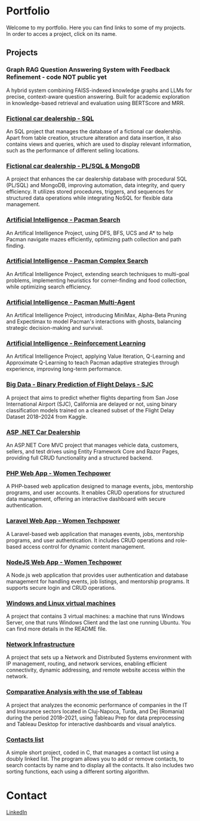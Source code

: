# Portfolio
Welcome to my portfolio. Here you can find links to some of my projects.<br/>
In order to acces a project, click on its name.

## Projects

### Graph RAG Question Answering System with Feedback Refinement - code NOT public yet
A hybrid system combining FAISS-indexed knowledge graphs and LLMs for precise, context-aware question answering. Built for academic exploration in knowledge-based retrieval and evaluation using BERTScore and MRR.

### [Fictional car dealership - SQL](https://github.com/meli1230/car_dealership)
An SQL project that manages the database of a fictional car dealership. Apart from table creation, structure alteration and data insertion, it also contains views and queries, which are used to display relevant information, such as the performance of different selling locations.

### [Fictional car dealership - PL/SQL & MongoDB](https://github.com/meli1230/fictional_car_dealership_2.git)
A project that enhances the car dealership database with procedural SQL (PL/SQL) and MongoDB, improving automation, data integrity, and query efficiency. It utilizes stored procedures, triggers, and sequences for structured data operations while integrating NoSQL for flexible data management.

### [Artificial Intelligence - Pacman Search](https://github.com/meli1230/AI--Project_2.git)
An Artifical Intelligence Project, using DFS, BFS, UCS and A* to help Pacman navigate mazes efficiently, optimizing path collection and path finding.

### [Artificial Intelligence - Pacman Complex Search](https://github.com/meli1230/AI--Project_3.git)
An Artifical Intelligence Project, extending search techniques to multi-goal problems, implementing heuristics for corner-finding and food collection, while optimizing search efficiency.

### [Artificial Intelligence - Pacman Multi-Agent](https://github.com/meli1230/AI--Project_4.git)
An Artifical Intelligence Project, introducing MiniMax, Alpha-Beta Pruning and Expectimax to model Pacman's interactions with ghosts, balancing strategic decision-making and survival.

### [Artificial Intelligence - Reinforcement Learning](https://github.com/meli1230/AI--Project_5.git)
An Artifical Intelligence Project, applying Value Iteration, Q-Learning and Approximate Q-Learning to teach Pacman adaptive strategies through experience, improving long-term performance.

### [Big Data - Binary Prediction of Flight Delays - SJC](https://github.com/meli1230/BIG--flight_delay.git)
A project that aims to predict whether flights departing from San Jose International Airport (SJC), California are delayed or not, using binary classification models trained on a cleaned subset of the Flight Delay Dataset 2018–2024 from Kaggle.

### [ASP .NET Car Dealership](https://github.com/meli1230/DEV--Semester-Project.git)
An ASP.NET Core MVC project that manages vehicle data, customers, sellers, and test drives using Entity Framework Core and Razor Pages, providing full CRUD functionality and a structured backend.

### [PHP Web App - Women Techpower](https://github.com/meli1230/WEB--Project1.git)
A PHP-based web application designed to manage events, jobs, mentorship programs, and user accounts. It enables CRUD operations for structured data management, offering an interactive dashboard with secure authentication.

### [Laravel Web App - Women Techpower](https://github.com/meli1230/WEB--Project2.git)
A Laravel-based web application that manages events, jobs, mentorship programs, and user authentication. It includes CRUD operations and role-based access control for dynamic content management.

### [NodeJS Web App - Women Techpower](https://github.com/meli1230/WEB--Project3.git)
A Node.js web application that provides user authentication and database management for handling events, job listings, and mentorship programs. It supports secure login and CRUD operations.

### [Windows and Linux virtual machines](https://github.com/meli1230/windows_and_linux_vms)
A project that contains 3 virtual machines: a machine that runs Windows Server, one that runs Windows Client and the last one running Ubuntu. You can find more details in the README file.

### [Network Infrastructure](https://github.com/meli1230/network_infrastructure.git)
A project that sets up a Network and Distributed Systems environment with IP management, routing, and network services, enabling efficient connectivity, dynamic addressing, and remote website access within the network.

### [Comparative Analysis with the use of Tableau](https://github.com/meli1230/BI--Tableau.git)
A project that analyzes the economic performance of companies in the IT and Insurance sectors located in Cluj-Napoca, Turda, and Dej (Romania) during the period 2018–2021, using Tableau Prep for data preprocessing and Tableau Desktop for interactive dashboards and visual analytics.

### [Contacts list](https://github.com/meli1230/contacts_list)
A simple short project, coded in C, that manages a contact list using a doubly linked list. The program allows you to add or remove contacts, to search contacts by name and to display all the contacts. It also includes two sorting functions, each using a different sorting algorithm.

# Contact
[LinkedIn](https://www.linkedin.com/in/melisa-marian-733883201/)


